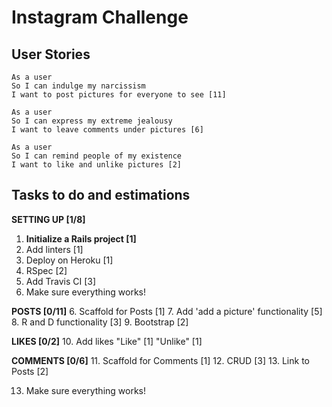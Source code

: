 # Instagram Challenge

## User Stories
```
As a user
So I can indulge my narcissism
I want to post pictures for everyone to see [11]
```

```
As a user
So I can express my extreme jealousy
I want to leave comments under pictures [6]
```

```
As a user
So I can remind people of my existence
I want to like and unlike pictures [2]
```

## Tasks to do and estimations

**SETTING UP [1/8]**

1. **Initialize a Rails project [1]**
2. Add linters [1]
3. Deploy on Heroku [1]
4. RSpec [2]
5. Add Travis CI [3]
6. Make sure everything works!

**POSTS [0/11]**
6. Scaffold for Posts [1]
7. Add 'add a picture' functionality [5]
8. R and D functionality [3]
9. Bootstrap [2]

**LIKES [0/2]**
10. Add likes
  "Like" [1]
  "Unlike" [1]

**COMMENTS [0/6]**
11. Scaffold for Comments [1]
12. CRUD [3]
13. Link to Posts [2]

13. Make sure everything works!
